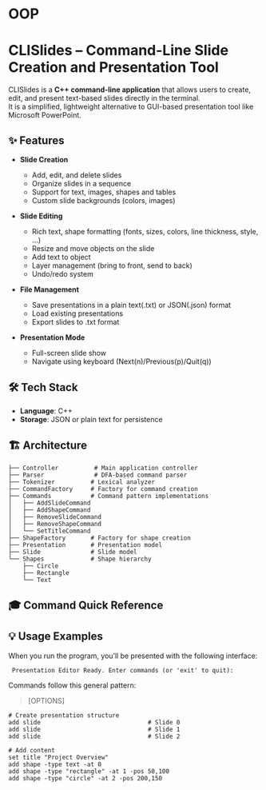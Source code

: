 # OOP

# CLISlides – Command-Line Slide Creation and Presentation Tool
CLISlides is a **C++ command-line application** that allows users to create, edit, and present text-based slides directly in the terminal.  
It is a simplified, lightweight alternative to GUI-based presentation tool like Microsoft PowerPoint. 

## ✨ Features

- **Slide Creation**
  - Add, edit, and delete slides
  - Organize slides in a sequence
  - Support for text, images, shapes and tables
  - Custom slide backgrounds (colors, images)
 
- **Slide Editing**
  - Rich text, shape formatting (fonts, sizes, colors, line thickness, style, ...)
  - Resize and move objects on the slide
  - Add text to object
  - Layer management (bring to front, send to back)
  - Undo/redo system

- **File Management**
  - Save presentations in a plain text(.txt) or JSON(.json) format
  - Load existing presentations
  - Export slides to .txt format

- **Presentation Mode**
  - Full-screen slide show
  - Navigate using keyboard (Next(n)/Previous(p)/Quit(q))

 ## 🛠️ Tech Stack
- **Language**: C++
- **Storage**: JSON or plain text for persistence

 ## 🏗️ Architecture
```
├── Controller          # Main application controller
├── Parser              # DFA-based command parser
├── Tokenizer          # Lexical analyzer
├── CommandFactory     # Factory for command creation
├── Commands           # Command pattern implementations
│   ├── AddSlideCommand
│   ├── AddShapeCommand
│   ├── RemoveSlideCommand
│   ├── RemoveShapeCommand
│   └── SetTitleCommand
├── ShapeFactory       # Factory for shape creation
├── Presentation       # Presentation model
├── Slide              # Slide model
└── Shapes             # Shape hierarchy
    ├── Circle
    ├── Rectangle
    └── Text
```

## 🎓 Command Quick Reference


## 💡 Usage Examples
When you run the program, you’ll be presented with the following interface:
```
 Presentation Editor Ready. Enter commands (or 'exit' to quit):
```
Commands follow this general pattern:
> <ACTION> <TARGET> [OPTIONS]
```
# Create presentation structure
add slide                              # Slide 0
add slide                              # Slide 1
add slide                              # Slide 2

# Add content
set title "Project Overview"
add shape -type text -at 0
add shape -type "rectangle" -at 1 -pos 50,100
add shape -type "circle" -at 2 -pos 200,150
```
